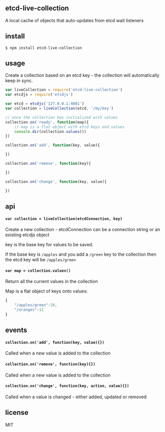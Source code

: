 etcd-live-collection
--------------------

A local cache of objects that auto-updates from etcd wait listeners

## install

```
$ npm install etcd-live-collection
```

## usage

Create a collection based on an etcd key - the collection will automatically keep in sync.

```js
var liveCollection = require('etcd-live-collection')
var etcdjs = require('etcdjs')

var etcd = etcdjs('127.0.0.1:4001')
var collection = liveCollection(etcd, '/my/key')

// once the collection has initialized with values
collection.on('ready', function(map){
	// map is a flat object with etcd keys and values
	console.dir(collection.values())
})

collection.on('add', function(key, value){

})

collection.on('remove', function(key){

})

collection.on('change', function(key, value){

})
```

## api

#### `var collection = liveCollection(etcdConnection, key)`

Create a new collection - etcdConnection can be a connection string or an existing etcdjs object

key is the base key for values to be saved.

If the base key is `/apples` and you add a `/green` key to the collection then the etcd key will be `/apples/green`

#### `var map = collection.values()`

Return all the current values in the collection

Map is a flat object of keys onto values:

```js
{
	"/apples/green":10,
	"/oranges":12
}
```

## events

#### `collection.on('add', function(key, value){})`

Called when a new value is added to the collection

#### `collection.on('remove', function(key){})`

Called when a new value is added to the collection

#### `collection.on('change', function(key, action, value){})`

Called when a value is changed - either added, updated or removed

## license

MIT